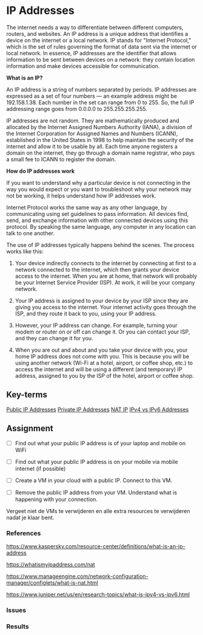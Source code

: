 # IP Addresses
The internet needs a way to differentiate between different computers, routers, and websites. An IP address is a unique address that identifies a device on the internet or a local network. IP stands for "Internet Protocol," which is the set of rules governing the format of data sent via the internet or local network. In essence, IP addresses are the identifier that allows information to be sent between devices on a network: they contain location information and make devices accessible for communication.

**What is an IP?**

An IP address is a string of numbers separated by periods. IP addresses are expressed as a set of four numbers — an example address might be 192.158.1.38. Each number in the set can range from 0 to 255. So, the full IP addressing range goes from 0.0.0.0 to 255.255.255.255.

IP addresses are not random. They are mathematically produced and allocated by the Internet Assigned Numbers Authority (IANA), a division of the Internet Corporation for Assigned Names and Numbers (ICANN), established in the United States in 1998 to help maintain the security of the internet and allow it to be usable by all. Each time anyone registers a domain on the internet, they go through a domain name registrar, who pays a small fee to ICANN to register the domain.

**How do IP addresses work**

If you want to understand why a particular device is not connecting in the way you would expect or you want to troubleshoot why your network may not be working, it helps understand how IP addresses work.

Internet Protocol works the same way as any other language, by communicating using set guidelines to pass information. All devices find, send, and exchange information with other connected devices using this protocol. By speaking the same language, any computer in any location can talk to one another.

The use of IP addresses typically happens behind the scenes. The process works like this:

1) Your device indirectly connects to the internet by connecting at first to a network connected to the internet, which then grants your device access to the internet. When you are at home, that network will probably be your Internet Service Provider (ISP). At work, it will be your company network.

2) Your IP address is assigned to your device by your ISP since they are giving you access to the internet. Your internet activity goes through the ISP, and they route it back to you, using your IP address. 

3) However, your IP address can change. For example, turning your modem or router on or off can change it. Or you can contact your ISP, and they can change it for you.

4) When you are out and about and you take your device with you, your home IP address does not come with you. This is because you will be using another network (Wi-Fi at a hotel, airport, or coffee shop, etc.) to access the internet and will be using a different (and temporary) IP address, assigned to you by the ISP of the hotel, airport or coffee shop.




## Key-terms
[Public IP Addresses](https://github.com/techgrounds/cloud-6-repo-NederLANA/blob/main/beschrijvingen/general-glossary.md#private-ip-addresses)
[Private IP Addresses](https://github.com/techgrounds/cloud-6-repo-NederLANA/blob/main/beschrijvingen/general-glossary.md#public-ip-addresses)
[NAT IP](https://github.com/techgrounds/cloud-6-repo-NederLANA/blob/main/beschrijvingen/general-glossary.md#nat-ip)
[IPv4 vs IPv6 Addresses](https://github.com/techgrounds/cloud-6-repo-NederLANA/blob/main/beschrijvingen/general-glossary.md#ipv4-vs-ipv6-addresses)

## Assignment
- [ ] Find out what your public IP address is of your laptop and mobile on WiFi
- [ ] Find out what your public IP address is on your mobile via mobile internet (if possible)
- [ ] Create a VM in your cloud with a public IP. Connect to this VM.
- [ ] Remove the public IP address from your VM. Understand what is happening with your connection.


Vergeet niet de VMs te verwijderen en alle extra resources te verwijderen nadat je klaar bent.

### References
https://www.kaspersky.com/resource-center/definitions/what-is-an-ip-address

https://whatismyipaddress.com/nat

https://www.manageengine.com/network-configuration-manager/configlets/what-is-nat.html

https://www.juniper.net/us/en/research-topics/what-is-ipv4-vs-ipv6.html


### Issues


### Results
